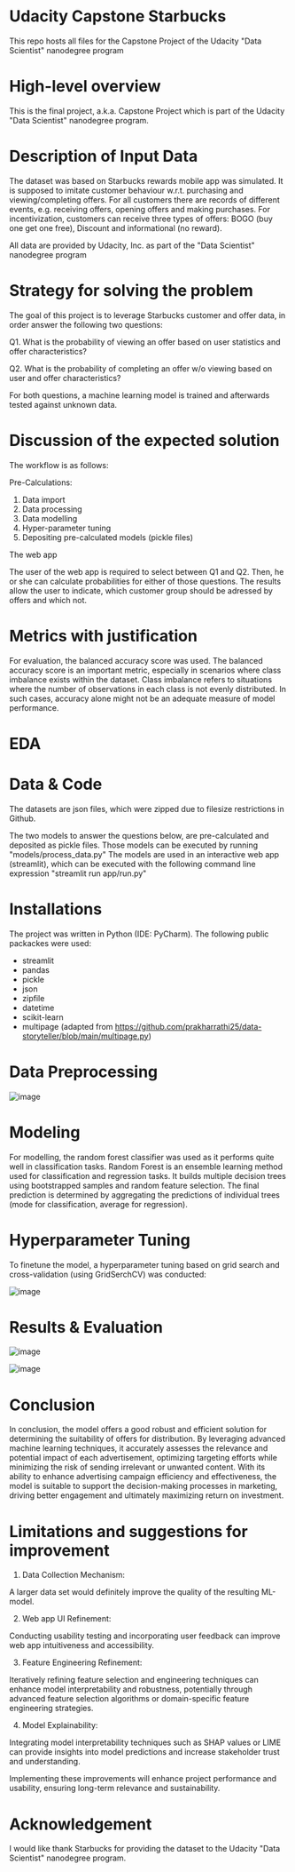# Udacity Capstone Starbucks
This repo hosts all files for the Capstone Project of the Udacity "Data Scientist" nanodegree program

# High-level overview
This is the final project, a.k.a. Capstone Project which is part of the Udacity "Data Scientist" nanodegree program.

# Description of Input Data
The dataset was based on Starbucks rewards mobile app was simulated. It is supposed to imitate customer behaviour w.r.t. purchasing and viewing/completing offers. For all customers there are records of different events, e.g. receiving offers, opening offers and making purchases. For incentivization, customers can receive three types of offers: BOGO (buy one get one free), Discount and informational (no reward).

All data are provided by Udacity, Inc. as part of the "Data Scientist" nanodegree program

# Strategy for solving the problem
The goal of this project is to leverage Starbucks customer and offer data, in order answer the following two questions:

Q1. What is the probability of viewing an offer based on user statistics and offer characteristics?

Q2. What is the probability of completing an offer w/o viewing based on user and offer characteristics?

For both questions, a machine learning model is trained and afterwards tested against unknown data.

# Discussion of the expected solution

The workflow is as follows:

Pre-Calculations:

1. Data import
2. Data processing
3. Data modelling
4. Hyper-parameter tuning
5. Depositing pre-calculated models (pickle files)

The web app

The user of the web app is required to select between Q1 and Q2. Then, he or she can calculate probabilities for either of those questions. The results allow the user to indicate, which customer group should be adressed by offers and which not.

# Metrics with justification

For evaluation, the balanced accuracy score was used. The balanced accuracy score is an important metric, especially in scenarios where class imbalance exists within the dataset. Class imbalance refers to situations where the number of observations in each class is not evenly distributed. In such cases, accuracy alone might not be an adequate measure of model performance.

# EDA

# Data & Code

The datasets are json files, which were zipped due to filesize restrictions in Github. 

The two models to answer the questions below, are pre-calculated and deposited as pickle files. Those models can be executed by running "models/process_data.py"
The models are used in an interactive web app (streamlit), which can be executed with the following command line expression "streamlit run app/run.py"

# Installations

The project was written in Python (IDE: PyCharm). The following public packackes were used:

- streamlit
- pandas
- pickle
- json
- zipfile
- datetime
- scikit-learn
- multipage (adapted from https://github.com/prakharrathi25/data-storyteller/blob/main/multipage.py)

# Data Preprocessing

![image](https://github.com/LonesomePowerCoder/Udacity_Capstone_Starbucks/assets/31338782/0be5b540-7620-4f02-bce1-7b83178107b3)

# Modeling

For modelling, the random forest classifier was used as it performs quite well in classification tasks. Random Forest is an ensemble learning method used for classification and regression tasks. It builds multiple decision trees using bootstrapped samples and random feature selection. The final prediction is determined by aggregating the predictions of individual trees (mode for classification, average for regression).

# Hyperparameter Tuning

To finetune the model, a hyperparameter tuning based on grid search and cross-validation (using GridSerchCV) was conducted:

![image](https://github.com/LonesomePowerCoder/Udacity_Capstone_Starbucks/assets/31338782/615adea7-8a59-42c0-ab88-d8c727ede794)


# Results & Evaluation

![image](https://github.com/LonesomePowerCoder/Udacity_Capstone_Starbucks/assets/31338782/0040871f-81e8-492a-8b6f-73f7ee8b7973)

![image](https://github.com/LonesomePowerCoder/Udacity_Capstone_Starbucks/assets/31338782/e7487658-96c4-423a-bd41-7cb37a116d66)


# Conclusion

In conclusion, the model offers a good robust and efficient solution for determining the suitability of offers for distribution. By leveraging advanced machine learning techniques, it accurately assesses the relevance and potential impact of each advertisement, optimizing targeting efforts while minimizing the risk of sending irrelevant or unwanted content. With its ability to enhance advertising campaign efficiency and effectiveness, the model is suitable to support the decision-making processes in marketing, driving better engagement and ultimately maximizing return on investment.

# Limitations and suggestions for improvement

1. Data Collection Mechanism:

A larger data set would definitely improve the quality of the resulting ML-model.

2. Web app UI Refinement:

Conducting usability testing and incorporating user feedback can improve web app intuitiveness and accessibility.

3. Feature Engineering Refinement:

Iteratively refining feature selection and engineering techniques can enhance model interpretability and robustness, potentially through advanced feature selection algorithms or domain-specific feature engineering strategies.

4. Model Explainability:

Integrating model interpretability techniques such as SHAP values or LIME can provide insights into model predictions and increase stakeholder trust and understanding.

Implementing these improvements will enhance project performance and usability, ensuring long-term relevance and sustainability.

# Acknowledgement

I would like thank Starbucks for providing the dataset to the Udacity "Data Scientist" nanodegree program.
